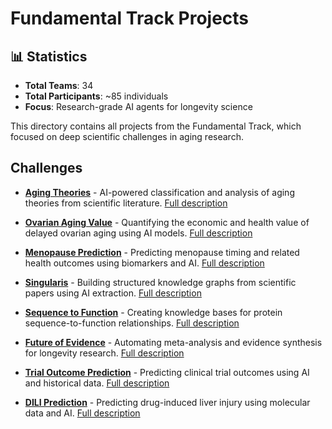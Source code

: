 # Fundamental Track Projects

## 📊 Statistics

- **Total Teams**: 34
- **Total Participants**: ~85 individuals
- **Focus**: Research-grade AI agents for longevity science

This directory contains all projects from the Fundamental Track, which focused on deep scientific challenges in aging research.

## Challenges

- [**Aging Theories**](./aging-theories/) - AI-powered classification and analysis of aging theories from scientific literature. [Full description](https://www.hackaging.ai/challenges/aging-theories)

- [**Ovarian Aging Value**](./ovarian-aging-value/) - Quantifying the economic and health value of delayed ovarian aging using AI models. [Full description](https://www.hackaging.ai/challenges/ovarian-aging-value)

- [**Menopause Prediction**](./menopause-prediction/) - Predicting menopause timing and related health outcomes using biomarkers and AI. [Full description](https://www.hackaging.ai/challenges/menopause-prediction)

- [**Singularis**](./singularis/) - Building structured knowledge graphs from scientific papers using AI extraction. [Full description](https://www.hackaging.ai/challenges/singularis)

- [**Sequence to Function**](./sequence-to-function/) - Creating knowledge bases for protein sequence-to-function relationships. [Full description](https://www.hackaging.ai/challenges/sequence-to-function)

- [**Future of Evidence**](./future-of-evidence/) - Automating meta-analysis and evidence synthesis for longevity research. [Full description](https://www.hackaging.ai/challenges/future-of-evidence)

- [**Trial Outcome Prediction**](./trial-outcome-prediction/) - Predicting clinical trial outcomes using AI and historical data. [Full description](https://www.hackaging.ai/challenges/trial-outcome-prediction)

- [**DILI Prediction**](./dili-prediction/) - Predicting drug-induced liver injury using molecular data and AI. [Full description](https://www.hackaging.ai/challenges/dili-prediction)
